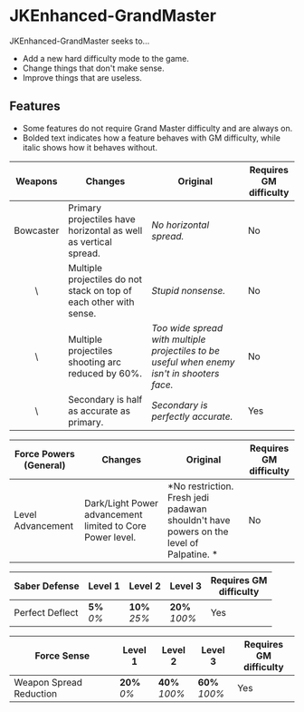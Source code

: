 # JKEnhanced-GrandMaster

JKEnhanced-GrandMaster seeks to...
* Add a new hard difficulty mode to the game.
* Change things that don't make sense.
* Improve things that are useless.

## Features

* Some features do not require Grand Master difficulty and are always on.
* Bolded text indicates how a feature behaves with GM difficulty, while italic shows how it behaves without.

Weapons | Changes | Original | Requires GM<br>difficulty
:---:|---|---|---
Bowcaster | Primary projectiles have horizontal as well as vertical spread.  | *No horizontal spread.*  | No
 \ | Multiple projectiles do not stack on top of each other with sense. | *Stupid nonsense.* | No
 \ | Multiple projectiles shooting arc reduced by 60%. | *Too wide spread with multiple projectiles to be useful when enemy isn't in shooters face.* | No
 \ | Secondary is half as accurate as primary. | *Secondary is perfectly accurate.* | Yes

Force Powers<br>(General) | Changes | Original | Requires GM<br>difficulty
---|---|---|---
Level Advancement | Dark/Light Power advancement limited to Core Power level. | *No restriction. Fresh jedi padawan shouldn't have powers on the level of Palpatine. * | No

Saber Defense | Level 1 | Level 2 | Level 3 | Requires GM<br>difficulty
---|---|---|---|---
Perfect Deflect | **5%**<br>*0%* | **10%**<br>*25%* | **20%**<br>*100%* | Yes

Force Sense | Level 1 | Level 2 | Level 3 | Requires GM<br>difficulty
---|---|---|---|---
Weapon Spread Reduction | **20%**<br>*0%* | **40%**<br>*100%* | **60%**<br>*100%* | Yes
